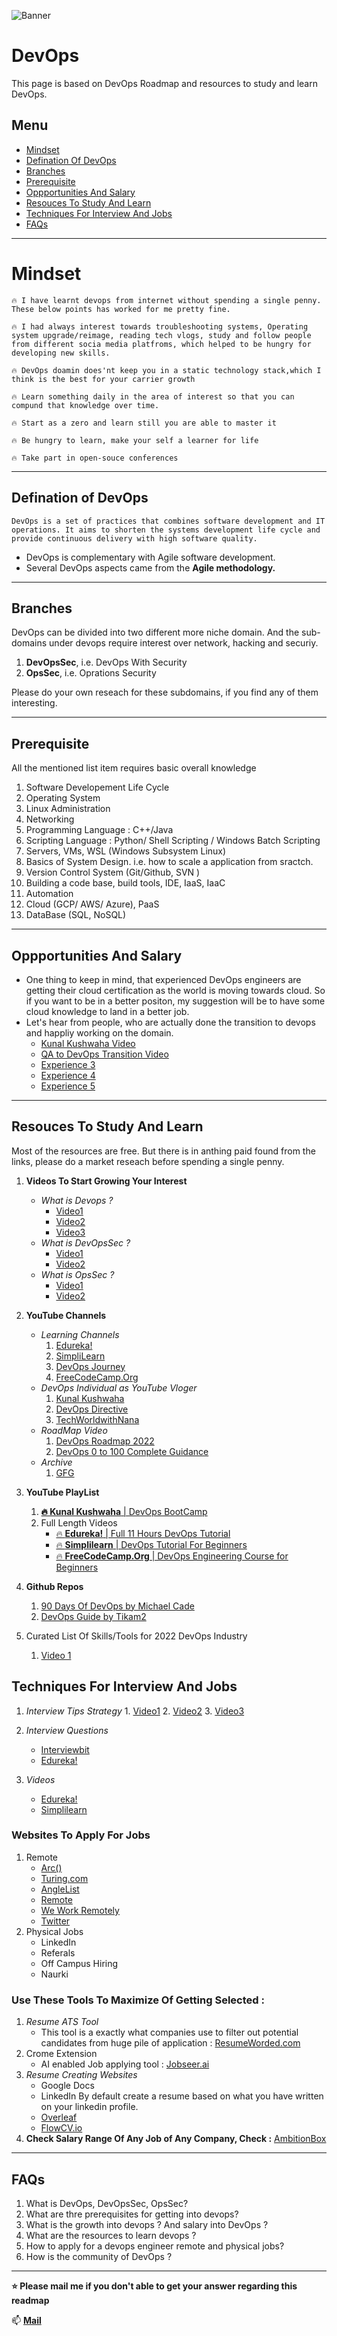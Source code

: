 ![Banner](https://miro.medium.com/max/1400/0*Sb7aHQbMFEdlPY29 "DevOps Banner")

# **DevOps**

This page is based on DevOps Roadmap and resources to study and learn DevOps.

## Menu

- [Mindset](#mindset)
- [Defination Of DevOps](#defination-of-devops)
- [Branches](#branches)
- [Prerequisite](#prerequisite)
- [Oppportunities And Salary](#opportunities-and-salary)
- [Resouces To Study And Learn](#resouces-to-study-and-learn)
- [Techniques For Interview And Jobs ](#techniques-for-interview-and-jobs )
- [FAQs](#faqs)

---
# **Mindset**

```🔥 I have learnt devops from internet without spending a single penny. These below points has worked for me pretty fine.```

```🔥 I had always interest towards troubleshooting systems, Operating system upgrade/reimage, reading tech vlogs, study and follow people from different socia media platfroms, which helped to be hungry for developing new skills.```

```🔥 DevOps doamin does'nt keep you in a static technology stack,which I think is the best for your carrier growth```

```🔥 Learn something daily in the area of interest so that you can compund that knowledge over time.```

```🔥 Start as a zero and learn still you are able to master it```

```🔥 Be hungry to learn, make your self a learner for life ```

```🔥 Take part in open-souce conferences```

---
## **Defination of DevOps**

```DevOps is a set of practices that combines software development and IT operations. It aims to shorten the systems development life cycle and provide continuous delivery with high software quality.```

- DevOps is complementary with Agile software development.
- Several DevOps aspects came from the **Agile methodology.**

---
## **Branches**

DevOps can be divided into two different more niche domain. And the sub-domains under devops require interest over network, hacking and securiy. 

1. **DevOpsSec**, i.e. DevOps With Security
2. **OpsSec**,   i.e. Oprations Security

Please do your own reseach for these subdomains, if you find any of them interesting.

---
## **Prerequisite**

All the mentioned list item requires basic overall knowledge

1. Software Developement Life Cycle
2. Operating System
3. Linux Administration
4. Networking
5. Programming Language : C++/Java
6. Scripting Language : Python/ Shell Scripting / Windows Batch Scripting
7. Servers, VMs, WSL (Windows Subsystem Linux)
8. Basics of System Design. i.e. how to scale a application from sractch.
9. Version Control System (Git/Github, SVN )
10. Building a code base, build tools, IDE, IaaS, IaaC
11. Automation
12. Cloud (GCP/ AWS/ Azure), PaaS
13. DataBase (SQL, NoSQL)

---
## **Oppportunities And Salary**

- One thing to keep in mind, that experienced DevOps engineers are getting their cloud certification as the world is moving towards cloud. So if you want to be in a better positon, my suggestion will be to have some cloud knowledge to land in a better job.
- Let's hear from people, who are actually done the transition to devops and happliy working on the domain.
    - [Kunal Kushwaha Video](https://www.youtube.com/watch?v=r40DtAzZvcY)
    - [QA to DevOps Transition Video](https://www.youtube.com/watch?v=thLVD5vtJKE)
    - [Experience 3](https://www.youtube.com/watch?v=ybAY-q4-d9Q)
    - [Experience 4](https://www.youtube.com/watch?v=bTMVj6DPdnY)
    - [Experience 5](https://www.youtube.com/watch?v=xcxrp5sEBtI)

---
## **Resouces To Study And Learn**

Most of the resources are free. But there is in anthing paid found from the links, please do a market reseach before spending a single penny.


1. **Videos To Start Growing Your Interest**
        
    - *What is Devops ?*
        - [Video1](https://www.youtube.com/watch?v=Xrgk023l4lI)
        - [Video2](https://www.youtube.com/watch?v=_Gpe1Zn-1fE)
        - [Video3](https://www.youtube.com/watch?v=Me3ea4nUt0U)
    - *What is DevOpsSec ?*
        - [Video1](https://www.youtube.com/watch?v=nrhxNNH5lt0)
        - [Video2](https://www.youtube.com/watch?v=iaafAnFX_0E)
    - *What is OpsSec ?*
        - [Video1](https://www.youtube.com/watch?v=X59NFibpQu4)
        - [Video2](https://www.youtube.com/shorts/jp2o-56SzdM)

2. **YouTube Channels**

    - *Learning Channels*
        1. [Edureka!](https://www.youtube.com/c/edurekaIN)
        2. [SimpliLearn](https://www.youtube.com/c/SimplilearnOfficial)
        3. [DevOps Journey](https://www.youtube.com/channel/UC4Snw5yrSDMXys31I18U3gg)
        3. [FreeCodeCamp.Org](https://www.youtube.com/c/Freecodecamp)
    - *DevOps Individual as YouTube Vloger*
        1. [Kunal Kushwaha](https://www.youtube.com/c/KunalKushwaha)
        2. [DevOps Directive](https://www.youtube.com/channel/UC4MdpjzjPuop_qWNAvR23JA)
        3. [TechWorldwithNana](https://www.youtube.com/c/TechWorldwithNana)
    - *RoadMap Video*
        1. [DevOps Roadmap 2022](https://www.youtube.com/watch?v=9pZ2xmsSDdo)
        2. [DevOps 0 to 100 Complete Guidance](https://www.youtube.com/watch?v=dhJR0YUM3Dg)
    - *Archive*
        1. [GFG](https://www.geeksforgeeks.org/tag/devops/)

3. **YouTube PlayList**

    1. [ **🔥 Kunal Kushwaha** | DevOps BootCamp](https://youtube.com/playlist?list=PL9gnSGHSqcnoqBXdMwUTRod4Gi3eac2Ak)
    2. Full Length Videos
        - [ 🔥 **Edureka!** | Full 11 Hours DevOps Tutorial](https://www.youtube.com/watch?v=S_0q75eD8Yc)
        - [ 🔥 **Simplilearn** | DevOps Tutorial For Beginners](https://youtube.com/playlist?list=PLEiEAq2VkUUJS6zkGgXeWw9l32EwRoYdR)
        - [ 🔥 **FreeCodeCamp.Org** | DevOps Engineering Course for Beginners](https://www.youtube.com/watch?v=j5Zsa_eOXeY)

4. **Github Repos**

    1. [90 Days Of DevOps by Michael Cade](https://github.com/MichaelCade/90DaysOfDevOps)
    2. [DevOps Guide by Tikam2](https://github.com/Tikam02/DevOps-Guide)

5. Curated List Of Skills/Tools for 2022 DevOps Industry
    1. [Video 1](https://www.youtube.com/watch?v=1pPHdvrUunY)

## **Techniques For Interview And Jobs**

1. *Interview Tips Strategy*
        1. [Video1](https://www.youtube.com/watch?v=JYAA2G-muZY)
        2. [Video2](https://www.youtube.com/watch?v=WxjJlYFIWtI)
        3. [Video3](https://www.youtube.com/watch?v=qUu7FzRo7p4)

2. *Interview Questions*
    - [Interviewbit](https://www.interviewbit.com/devops-interview-questions/)
    - [Edureka!](https://www.edureka.co/blog/interview-questions/top-devops-interview-questions-2016/)

3. *Videos*
    - [Edureka!](https://www.youtube.com/watch?v=clZgb8GA6xI)
    - [Simplilearn](https://www.youtube.com/watch?v=oG8I8kds8rI)

### **Websites To Apply For Jobs** 

1. Remote
    - [Arc()](https://arc.dev/)
    - [Turing.com](https://www.turing.com/)
    - [AngleList](https://angel.co/)
    - [Remote](https://remote.com/)
    - [We Work Remotely](https://weworkremotely.com/)
    - [Twitter](https://twitter.com)
2. Physical Jobs
    - LinkedIn
    - Referals
    - Off Campus Hiring
    - Naurki

### **Use These Tools To Maximize Of Getting Selected :**

1. *Resume ATS Tool*
    - This tool is a exactly what companies use to filter out potential candidates from huge pile of application : [ResumeWorded.com](https://resumeworded.com/)
2. Crome Extension
    - AI enabled Job applying tool : [Jobseer.ai](https://jobseer.ai/)
3. *Resume Creating Websites*
    - Google Docs
    - LinkedIn By default create a resume based on what you have written on your linkedin profile.
    - [Overleaf](https://www.overleaf.com/)
    - [FlowCV.io](https://flowcv.io/)
4. **Check Salary Range Of Any Job of Any Company, Check :** [AmbitionBox]()

---
## **FAQs**

1. What is DevOps, DevOpsSec, OpsSec? 
2. What are thre prerequisites for getting into devops? 
3. What is the growth into devops ? And salary into DevOps ? 
4. What are the resources to learn devops ? 
5. How to apply for a devops engineer remote and physical jobs? 
6. How is the community of DevOps ? 

---

**⭐ Please mail me if you don't able to get your answer regarding this readmap**

📫 [**Mail**](mailto:arindamtanti123@gmail.com)
